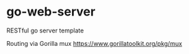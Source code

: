 # go-web-server
RESTful go server template


Routing via Gorilla mux https://www.gorillatoolkit.org/pkg/mux
